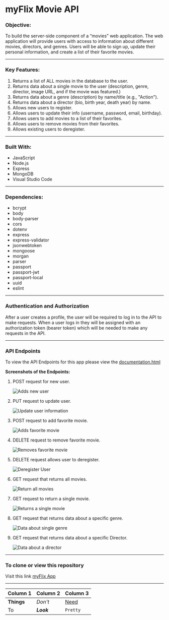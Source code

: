 # **myFlix Movie API**

### **Objective:**

To build the server-side component of a “movies” web application. The web
application will provide users with access to information about different
movies, directors, and genres. Users will be able to sign up, update their
personal information, and create a list of their favorite movies.

---

### **Key Features:**

1. Returns a list of ALL movies in the database to the user.
2. Returns data about a single movie to the user (description, genre, director, image URL, and if the movie was featured.)
3. Returns data about a genre (description) by name/title (e.g., "Action").
4. Returns data about a director (bio, birth year, death year) by name.
5. Allows new users to register.
6. Allows users to update their info (username, password, email, birthday).
7. Allows users to add movies to a list of their favorites.
8. Allows users to remove movies from their favorites.
9. Allows existing users to deregister.

---

### **Built With:**

- JavaScript
- Node.js
- Express
- MongoDB
- Visual Studio Code

---

### **Dependencies:**

- bcrypt
- body
- body-parser
- cors
- dotenv
- express
- express-validator
- jsonwebtoken
- mongoose
- morgan
- parser
- passport
- passport-jwt
- passport-local
- uuid
- eslint

---

### **Authentication and Authorization**

After a user creates a profile, the user will be required to log in to the API to make requests. When a user logs in they will be assigned with an authorization token (bearer token) which will be needed to make any requests in the API.

---

### **API Endpoints**

To view the API Endpoints for this app please view the [documentation.html](https://myflix-2388-app.herokuapp.com/documentation.html)

**Screenshots of the Endpoints:**

1. POST request for new user.

    ![Adds new user](/img/POST_NewUser.png)

2. PUT request to update user.

    ![Update user information](/img/PUT_UserUpdate.png)

3. POST request to add favorite movie.

    ![Adds favorite movie](/img/POST_AddFavMovie.png)

4. DELETE request to remove favorite movie.

    ![Removes favorite movie](/img/DELETE_RemoveFavMovie.png)

5. DELETE request allows user to deregister.

    ![Deregister User](/img/DELETE_Deregister.png)

6. GET request that returns all movies.

    ![Return all movies](/img/GET_AllMovies.png)

7. GET request to return a single movie.

    ![Returns a single movie](/img/GET_SingleMovie.png)

8. GET request that returns data about a specific genre.

    ![Data about single genre](/img/GET_Genre.png)

9. GET request that returns data about a specific Director.

    ![Data about a director](/img/GET_Director.png)

---

### **To clone or view this repository**

Visit this link [myFlix App](https://myflix-2388-app.herokuapp.com/documentation.html)

---

Column 1 | Column 2 | Column 3
--- | --- | ---
**Things** | _Don't_ | [Need](http://makeuseof.com)
To | *__Look__* | `Pretty`


